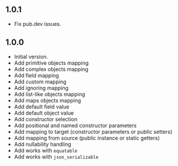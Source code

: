 ## 1.0.1

- Fix pub.dev issues.

## 1.0.0

- Initial version.
- Add primitive objects mapping
- Add complex objects mapping
- Add field mapping
- Add custom mapping
- Add ignoring mapping
- Add list-like objects mapping
- Add maps objects mapping
- Add default field value
- Add default object value
- Add constructor selection
- Add positional and named constructor parameters
- Add mapping to target (constructor parameters or public setters)
- Add mapping from source (public instance or static getters)
- Add nullability handling
- Add works with `equatable`
- Add works with `json_serializable`
